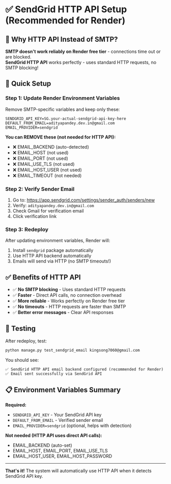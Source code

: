 # ✅ SendGrid HTTP API Setup (Recommended for Render)

## 🎯 Why HTTP API Instead of SMTP?

**SMTP doesn't work reliably on Render free tier** - connections time out or are blocked.  
**SendGrid HTTP API** works perfectly - uses standard HTTP requests, no SMTP blocking!

## 🚀 Quick Setup

### Step 1: Update Render Environment Variables

Remove SMTP-specific variables and keep only these:

```env
SENDGRID_API_KEY=SG.your-actual-sendgrid-api-key-here
DEFAULT_FROM_EMAIL=adityapandey.dev.in@gmail.com
EMAIL_PROVIDER=sendgrid
```

**You can REMOVE these (not needed for HTTP API):**
- ❌ EMAIL_BACKEND (auto-detected)
- ❌ EMAIL_HOST (not used)
- ❌ EMAIL_PORT (not used)
- ❌ EMAIL_USE_TLS (not used)
- ❌ EMAIL_HOST_USER (not used)
- ❌ EMAIL_TIMEOUT (not needed)

### Step 2: Verify Sender Email

1. Go to: https://app.sendgrid.com/settings/sender_auth/senders/new
2. Verify: `adityapandey.dev.in@gmail.com`
3. Check Gmail for verification email
4. Click verification link

### Step 3: Redeploy

After updating environment variables, Render will:
1. Install `sendgrid` package automatically
2. Use HTTP API backend automatically
3. Emails will send via HTTP (no SMTP timeouts!)

## ✅ Benefits of HTTP API

- ✅ **No SMTP blocking** - Uses standard HTTP requests
- ✅ **Faster** - Direct API calls, no connection overhead
- ✅ **More reliable** - Works perfectly on Render free tier
- ✅ **No timeouts** - HTTP requests are faster than SMTP
- ✅ **Better error messages** - Clear API responses

## 🧪 Testing

After redeploy, test:

```bash
python manage.py test_sendgrid_email kingsong7060@gmail.com
```

You should see:
```
✅ SendGrid HTTP API email backend configured (recommended for Render)
✅ Email sent successfully via SendGrid API
```

## 📋 Environment Variables Summary

**Required:**
- `SENDGRID_API_KEY` - Your SendGrid API key
- `DEFAULT_FROM_EMAIL` - Verified sender email
- `EMAIL_PROVIDER=sendgrid` (optional, helps with detection)

**Not needed (HTTP API uses direct API calls):**
- EMAIL_BACKEND (auto-set)
- EMAIL_HOST, EMAIL_PORT, EMAIL_USE_TLS
- EMAIL_HOST_USER, EMAIL_HOST_PASSWORD

---

**That's it!** The system will automatically use HTTP API when it detects SendGrid API key.

